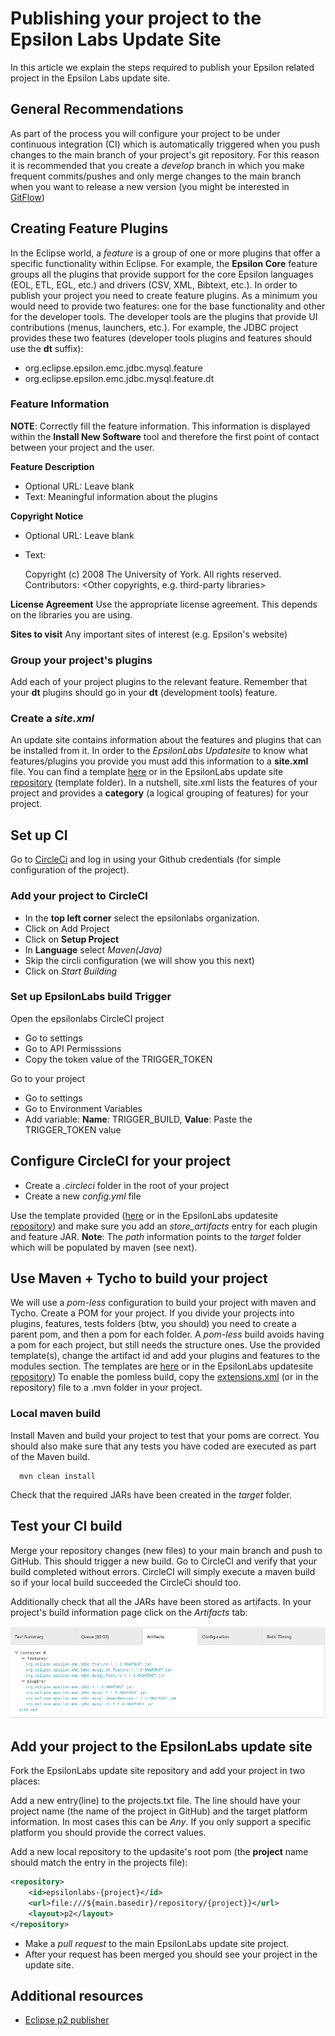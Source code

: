 # Publishing your project to the Epsilon Labs Update Site

In this article we explain the steps required to publish your Epsilon related project in the Epsilon Labs update site.

## General Recommendations

As part of the process you will configure your project to be under continuous integration (CI) which is automatically triggered when you push changes to the main branch of your project's git repository. For this reason it is recommended that you create a *develop* branch in which you make frequent commits/pushes and only merge changes to the main branch when you want to release a new version (you might be interested in [GitFlow](https://www.atlassian.com/git/tutorials/comparing-workflows/gitflow-workflow))

## Creating Feature Plugins

In the Eclipse world, a *feature* is a group of one or more plugins that offer a specific functionality within Eclipse. For example, the **Epsilon Core** feature groups all the plugins that provide support for the core Epsilon languages (EOL, ETL, EGL, etc.) and drivers (CSV, XML, Bibtext, etc.). In order to publish your project you need to create feature plugins. As a minimum you would need to provide two features: one for the base functionality and other for the developer tools. The developer tools are the plugins that provide UI contributions (menus, launchers, etc.). For example, the JDBC project provides these two features (developer tools plugins and features should use the **dt** suffix):

-   org.eclipse.epsilon.emc.jdbc.mysql.feature
-   org.eclipse.epsilon.emc.jdbc.mysql.feature.dt

### Feature Information

**NOTE**: Correctly fill the feature information. This information is displayed within the **Install New Software** tool and therefore the first point of contact between your project and the user.

**Feature Description**

-   Optional URL: Leave blank
-   Text: Meaningful information about the plugins

**Copyright Notice**

-   Optional URL: Leave blank
-   Text:

    Copyright (c) 2008 The University of York.
    All rights reserved. 
    Contributors: <Your Name>
    <Other copyrights, e.g. third-party libraries>

**License Agreement** Use the appropriate license agreement. This depends on the libraries you are using.

**Sites to visit** Any important sites of interest (e.g. Epsilon's website)

### Group your project's plugins

Add each of your project plugins to the relevant feature. Remember that your **dt** plugins should go in your **dt** (development tools) feature.

### Create a *site.xml*

An update site contains information about the features and plugins that can be installed from it. In order to the *EpsilonLabs Updatesite* to know what features/plugins you provide you must add this information to a **site.xml** file. You can find a template [here](http://eclipse.org/epsilon/doc/articles/labsupdatesite/site.xml) or in the EpsilonLabs update site [repository](https://github.com/epsilonlabs/epsilonlabs-updatesite) (template folder). In a nutshell, site.xml lists the features of your project and provides a **category** (a logical grouping of features) for your project.

## Set up CI

Go to [CircleCi](https://circleci.com) and log in using your Github credentials (for simple configuration of the project).

### Add your project to CircleCI

-   In the **top left corner** select the epsilonlabs organization.
-   Click on Add Project
-   Click on **Setup Project**
-   In **Language** select *Maven(Java)*
-   Skip the circli configuration (we will show you this next)
-   Click on *Start Building*

### Set up EpsilonLabs build Trigger

Open the epsilonlabs CircleCI project

-   Go to settings
-   Go to API Permisssions
-   Copy the token value of the TRIGGER_TOKEN

Go to your project

-   Go to settings
-   Go to Environment Variables
-   Add variable: **Name**: TRIGGER_BUILD, **Value**: Paste the TRIGGER_TOKEN value

## Configure CircleCI for your project


-   Create a *.circleci* folder in the root of your project
-   Create a new *config.yml* file

Use the template provided ([here](http://eclipse.org/epsilon/doc/articles/labsupdatesite/config.yml) or in the EpsilonLabs updatesite [repository](https://github.com/epsilonlabs/epsilonlabs-updatesite)) and make sure you add an *store_artifacts* entry for each plugin and feature JAR. **Note**: The *path* information points to the *target* folder which will be populated by maven (see next).

## Use Maven + Tycho to build your project

We will use a *pom-less* configuration to build your project with maven and Tycho. Create a POM for your project. If you divide your projects into plugins, features, tests folders (btw, you should) you need to create a parent pom, and then a pom for each folder. A *pom-less* build avoids having a pom for each project, but still needs the structure ones. Use the provided template(s), change the artifact id and add your plugins and features to the modules section. The templates are [here](http://eclipse.org/epsilon/doc/articles/labsupdatesite/maven/) or in the EpsilonLabs updatesite [repository](https://github.com/epsilonlabs/epsilonlabs-updatesite)) To enable the pomless build, copy the [extensions.xml](http://eclipse.org/epsilon/doc/articles/labsupdatesite/extensions.xml) (or in the repository) file to a .mvn folder in your project.

### Local maven build

Install Maven and build your project to test that your poms are correct. You should also make sure that any tests you have coded are executed as part of the Maven build.

      mvn clean install

Check that the required JARs have been created in the *target* folder.

## Test your CI build

Merge your repository changes (new files) to your main branch and push to GitHub. This should trigger a new build. Go to CircleCI and verify that your build completed without errors. CircleCI will simply execute a maven build so if your local build succeeded the CircleCi should too.

Additionally check that all the JARs have been stored as artifacts. In your project's build information page click on the *Artifacts* tab:

![](artifacts.png)

## Add your project to the EpsilonLabs update site

Fork the EpsilonLabs update site repository and add your project in two places:

Add a new entry(line) to the projects.txt file. The line should have your project name (the name of the project in GitHub) and the target platform information. In most cases this can be *Any*. If you only support a specific platform you should provide the correct values.

Add a new local repository to the updasite's root pom (the **project** name should match the entry in the projects file):

```xml
<repository>
    <id>epsilonlabs-{project}</id>
    <url>file:///${main.basedir}/repository/{project}}</url>
    <layout>p2</layout>
</repository>
```

- Make a *pull request* to the main EpsilonLabs update site project.
- After your request has been merged you should see your project in the update site.

## Additional resources

- [Eclipse p2 publisher](https://help.eclipse.org/mars/index.jsp?topic=%2Forg.eclipse.platform.doc.isv%2Fguide%2Fp2_publisher.html)

